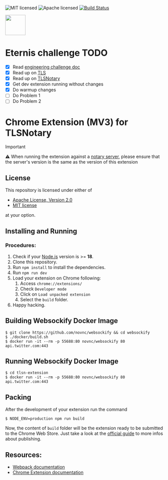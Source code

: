 ![MIT licensed][mit-badge]
![Apache licensed][apache-badge]
[![Build Status][actions-badge]][actions-url]

[mit-badge]: https://img.shields.io/badge/license-MIT-blue.svg
[apache-badge]: https://img.shields.io/github/license/saltstack/salt
[actions-badge]: https://github.com/tlsnotary/tlsn-extension/actions/workflows/build.yaml/badge.svg
[actions-url]: https://github.com/tlsnotary/tlsn-extension/actions?query=workflow%3Abuild+branch%3Amain++

<img src="src/assets/img/icon-128.png" width="64"/>

# Eternis challenge TODO

- [x] Read [engineering challenge doc](https://eternis.notion.site/Engineering-challenge-afb931caee2245fc9b45f51930821248)
- [x] Read up on [TLS](https://docs.oracle.com/javase/8/docs/technotes/guides/security/jsse/tls.html)
- [x] Read up on [TLSNotary](https://tlsnotary.org/)
- [x] Get dev extension running without changes
- [x] Do warmup changes
- [ ] Do Problem 1
- [ ] Do Problem 2

# Chrome Extension (MV3) for TLSNotary

> [!IMPORTANT]
> ⚠️ When running the extension against a [notary server](https://github.com/tlsnotary/tlsn/tree/dev/notary-server), please ensure that the server's version is the same as the version of this extension

## License
This repository is licensed under either of

- [Apache License, Version 2.0](http://www.apache.org/licenses/LICENSE-2.0)
- [MIT license](http://opensource.org/licenses/MIT)

at your option.


## Installing and Running

### Procedures:

1. Check if your [Node.js](https://nodejs.org/) version is >= **18**.
2. Clone this repository.
3. Run `npm install` to install the dependencies.
4. Run `npm run dev`
5. Load your extension on Chrome following:
   1. Access `chrome://extensions/`
   2. Check `Developer mode`
   3. Click on `Load unpacked extension`
   4. Select the `build` folder.
6. Happy hacking.

## Building Websockify Docker Image
```
$ git clone https://github.com/novnc/websockify && cd websockify
$ ./docker/build.sh
$ docker run -it --rm -p 55688:80 novnc/websockify 80 api.twitter.com:443
```

## Running Websockify Docker Image
```
$ cd tlsn-extension
$ docker run -it --rm -p 55688:80 novnc/websockify 80 api.twitter.com:443
```

## Packing

After the development of your extension run the command

```
$ NODE_ENV=production npm run build
```

Now, the content of `build` folder will be the extension ready to be submitted to the Chrome Web Store. Just take a look at the [official guide](https://developer.chrome.com/webstore/publish) to more infos about publishing.

## Resources:

- [Webpack documentation](https://webpack.js.org/concepts/)
- [Chrome Extension documentation](https://developer.chrome.com/extensions/getstarted)
